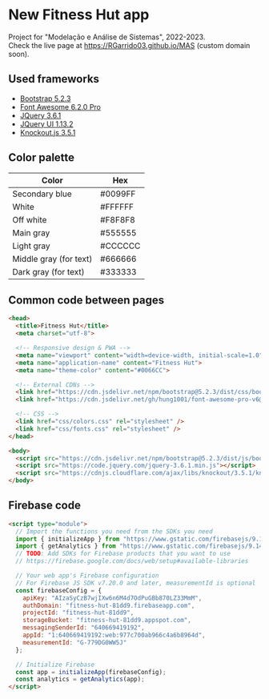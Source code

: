 # New Fitness Hut app
Project for "Modelação e Análise de Sistemas", 2022-2023.<br>
Check the live page at https://RGarrido03.github.io/MAS (custom domain soon).

## Used frameworks
- [Bootstrap 5.2.3](https://getbootstrap.com/docs/5.2/getting-started/introduction/)
- [Font Awesome 6.2.0 Pro](https://fa-v6.hung1001.com/)
- [JQuery 3.6.1](https://jquery.com/)
- [JQuery UI 1.13.2](https://jquery.com/)
- [Knockout.js 3.5.1](https://knockoutjs.com/)

## Color palette
Color                  | Hex
-----------------------|--------
Secondary blue         | #0099FF
White                  | #FFFFFF
Off white              | #F8F8F8
Main gray              | #555555
Light gray             | #CCCCCC
Middle gray (for text) | #666666
Dark gray (for text)   | #333333

## Common code between pages
```html
<head>
  <title>Fitness Hut</title>
  <meta charset="utf-8">

  <!-- Responsive design & PWA -->
  <meta name="viewport" content="width=device-width, initial-scale=1.0">
  <meta name="application-name" content="Fitness Hut">
  <meta name="theme-color" content="#0066CC">

  <!-- External CDNs -->
  <link href="https://cdn.jsdelivr.net/npm/bootstrap@5.2.3/dist/css/bootstrap.min.css" rel="stylesheet" />
  <link href="https://cdn.jsdelivr.net/gh/hung1001/font-awesome-pro-v6@44659d9/css/all.min.css" rel="stylesheet" />

  <!-- CSS -->
  <link href="css/colors.css" rel="stylesheet" />
  <link href="css/fonts.css" rel="stylesheet" />
</head>

<body>
  <script src="https://cdn.jsdelivr.net/npm/bootstrap@5.2.3/dist/js/bootstrap.min.js"></script>
  <script src="https://code.jquery.com/jquery-3.6.1.min.js"></script>
  <script src="https://cdnjs.cloudflare.com/ajax/libs/knockout/3.5.1/knockout-latest.js"></script>
</body>
```

## Firebase code
```html
<script type="module">
  // Import the functions you need from the SDKs you need
  import { initializeApp } from "https://www.gstatic.com/firebasejs/9.14.0/firebase-app.js";
  import { getAnalytics } from "https://www.gstatic.com/firebasejs/9.14.0/firebase-analytics.js";
  // TODO: Add SDKs for Firebase products that you want to use
  // https://firebase.google.com/docs/web/setup#available-libraries

  // Your web app's Firebase configuration
  // For Firebase JS SDK v7.20.0 and later, measurementId is optional
  const firebaseConfig = {
    apiKey: "AIzaSyCzB7wjIXw6n6M4d7OdPuGBb870LZ33MmM",
    authDomain: "fitness-hut-81dd9.firebaseapp.com",
    projectId: "fitness-hut-81dd9",
    storageBucket: "fitness-hut-81dd9.appspot.com",
    messagingSenderId: "640669419192",
    appId: "1:640669419192:web:977c700ab966c4a6b8964d",
    measurementId: "G-779DG0WW5J"
  };

  // Initialize Firebase
  const app = initializeApp(firebaseConfig);
  const analytics = getAnalytics(app);
</script>
```